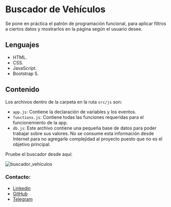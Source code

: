 # Buscador de Vehículos

Se pone en práctica el patrón de programación funcional, para aplicar filtros a ciertos datos y mostrarlos en la página según el usuario desee.  

## Lenguajes

* HTML.
* CSS.
* JavaScript.
* Bootstrap 5.

## Contenido 

Los archivos dentro de la carpeta en la ruta `src/js` son: 

* `app.js`: Contiene la declaración de variables y los eventos. 
* `functions.js`: Contiene todas las funciones requeridas para el funcionemiento de la app.
* `db.js`: Este archivo contiene una pequeña base de datos para poder trabajar sobre sus valores. No se consume esta información desde Internet para no agregarle complejidad al proyecto puesto que no es el objetivo principal. 

Pruebe el buscador desde aquí: 

![buscador_vehículos](https://accesoweb.online/images/buscador_filtros/buscador_multiple.png)

### Contacto: 

* [Linkedin]
* [GitHub]
* [Telegram]











[Linkedin]:https://www.linkedin.com/in/francisco-elis-24506b209
[GitHub]:https://github.com/franj1748
[Telegram]:https://t.me/franciscoj1748

